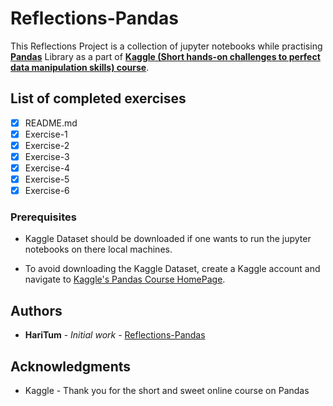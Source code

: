 # Reflections-Pandas

This Reflections Project is a collection of jupyter notebooks while practising **[Pandas](https://pandas.pydata.org/)** Library as a part of **[Kaggle (Short hands-on challenges to perfect data manipulation skills) course](https://www.kaggle.com/learn/pandas)**.   

## List of completed exercises

-[x] README.md
-[x] Exercise-1
-[x] Exercise-2
-[x] Exercise-3
-[x] Exercise-4
-[x] Exercise-5
-[x] Exercise-6

### Prerequisites

- Kaggle Dataset should be downloaded if one wants to run the jupyter notebooks on there local machines. 

- To avoid downloading the Kaggle Dataset, create a Kaggle account and navigate to [Kaggle's Pandas Course HomePage](https://www.kaggle.com/learn/pandas).  


## Authors

* **HariTum** - *Initial work* - [Reflections-Pandas](https://github.com/haritum/Reflections-Pandas)


## Acknowledgments

* Kaggle - Thank you for the short and sweet online course on Pandas

